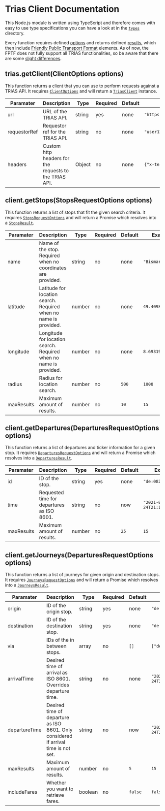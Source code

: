 # Trias Client Documentation

This Node.js module is written using TypeScript and therefore comes with easy to use type specifications you can have a look at in the [`types`](../src/types) directory.

Every function requires defined [options](../src/types/options.ts) and returns defined [results](../src/types/results.ts), which then include [Friendly Public Transport Format](../src/types/fptf.ts) elements. As of now, the FPTF does not fully support all TRIAS functionalities, so be aware that there are some [slight differences](../main/src/types/fptf.ts).

## trias.getClient(ClientOptions options)

This function returns a client that you can use to perform requests against a TRIAS API. It requires [`ClientOptions`](..src/types/options.ts#L1) and will return a [`TriasClient`](../src/index.ts#L9) instance.

| Paramater | Description | Type | Required | Default | Example |
|---|---|---|---|---|---|
| url | URL of the TRIAS API. | string | yes | none | `"https://provider.data/trias"` |
| requestorRef | Requestor ref for the TRIAS API. | string | no | none | `"user123"` |
| headers | Custom http headers for the requests to the TRIAS API. | Object | no | none | `{"x-test-header": "myvalue"}` |

## client.getStops(StopsRequestOptions options)

 This function returns a list of stops that fit the given search criteria. It requires [`StopsRequestOptions`](../src/types/options.ts#L23) and will return a Promise which resolves into a [`StopsResult`](..src/types/results.ts#L14).

| Paramater | Description | Type | Required | Default | Example |
|---|---|---|---|---|---|
| name | Name of the stop. Required when no coordinates are provided. | string | no | none | `"Bismarckplatz"` |
| latitude | Latitude for location search. Required when no name is provided. | number | no | none | `49.4098614` |
| longitude | Longitude for location search. Required when no name is provided. | number | no | none | `8.6931989` |
| radius | Radius for location search. | number | no | `500` | `1000` |
| maxResults | Maximum amount of results. | number | no | `10` | `15` |

## client.getDepartures(DeparturesRequestOptions options)

This function returns a list of departures and ticker information for a given stop. It requires [`DeparturesRequestOptions`](../src/types/options.ts#L7) and will return a Promise which resolves into a [`DeparturesResult`](../src/types/results.ts#L5).

| Paramater | Description | Type | Required | Default | Example |
|---|---|---|---|---|---|
| id | ID of the stop. | string | yes | none | `"de:08222:2417"` |
| time | Requested time for departures as ISO 8601. | string | no | now | `"2021-03-24T21:14:00+01:00` |
| maxResults | Maximum amount of results. | number | no | `25` | `15` |

## client.getJourneys(DeparturesRequestOptions options)

This function returns a list of journeys for given origin and destination stops. It requires [`JourneysRequestOptions`](../src/types/options.ts#L13) and will return a Promise which resolves into a [`JourneysResult`](../src/types/results.ts#L10).

| Paramater | Description | Type | Required | Default | Example |
|---|---|---|---|---|---|
| origin | ID of the origin stop. | string | yes | none | `"de:08222:2417"` |
| destination | ID of the destination stop. | string | yes | none | `"de:08221:1146"` |
| via | IDs of the in between stops. | array | no | `[]` | `["de:08221:1146"]` |
| arrivalTime | Desired time of arrival as ISO 8601. Overrides departure time. | string | no | none | `"2021-03-24T21:14:00+01:00` |
| departureTime | Desired time of departure as ISO 8601. Only considered if arrival time is not set. | string | no | now | `"2021-03-24T23:08:00+01:00` |
| maxResults | Maximum amount of results. | number | no | `5` | `15` |
| includeFares | Whether you want to retrieve fares. | boolean | no |`false` | `false` |
